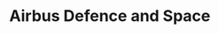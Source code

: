 <!---
path: airbus
rank: 3
title: Airbus Defence and Space
category: Experiences
shortDescription: Airbus Defence and Space - Webfactory
withSummary: true
withLinks: true
tags:
  - Angular
  - NgRx (redux)
  - OpenLayers
  - Gitlab CI
--->

# Airbus Defence and Space
